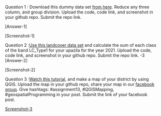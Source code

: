 Question 1 : Download this dummy data set [from here](https://data.humdata.org/dataset/cod-ps-bgd/resource/f23d4da2-e473-4960-9d94-37df92c8d044). Reduce any three column, and group division. 
Upload the code, code link, and screenshot in your github repo. Submit the repo link.

[Answer-1]

[Screenshot-1]


Question 2 :[Use this landcover data set](https://developers.google.com/earth-engine/datasets/catalog/MODIS_061_MCD12Q1) and calculate the sum of each class of the band LC_Type1 for your upazila for the year 2021. 
Upload the code, code link, and screenshot in your github repo. Submit the repo link. -3
[Answer-2]

[Screenshot-2]

Question 3 :[Watch this tutorial](https://www.youtube.com/watch?v=mrGqVM7Ww44), and make a map of your district by using QGIS. Upload the map in your github repo, share your map in our 
[facebook group](https://www.facebook.com/groups/902693884377077/). 
Give hashtags: #assignment13, #QGISMapping, #geospatialProgramming in your post. Submit the link of your facebook post. 


[Screenshot-3](https://github.com/Anamikachow56/Assignment-13-Introduction-to-Group-Reducer-in-GEE/blob/7309014e9d64752c86d275ecec4c164d80fb5cb2/Map%20of%20Banshkhali.png)
